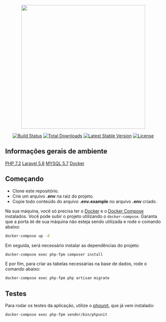 <p align="center"><img src="https://laravel.com/assets/img/components/logo-laravel.svg" width="400"></p>

<p align="center">
<a href="https://travis-ci.org/laravel/framework"><img src="https://travis-ci.org/laravel/framework.svg" alt="Build Status"></a>
<a href="https://packagist.org/packages/laravel/framework"><img src="https://poser.pugx.org/laravel/framework/d/total.svg" alt="Total Downloads"></a>
<a href="https://packagist.org/packages/laravel/framework"><img src="https://poser.pugx.org/laravel/framework/v/stable.svg" alt="Latest Stable Version"></a>
<a href="https://packagist.org/packages/laravel/framework"><img src="https://poser.pugx.org/laravel/framework/license.svg" alt="License"></a>
</p>

## Informações gerais de ambiente

[PHP 7.2](https://www.php.net/releases/7_2_0.php)
[Laravel 5.8](https://laravel.com/docs/5.8/)
[MYSQL 5.7](https://dev.mysql.com/doc/refman/5.7/en/)
[Docker](https://phpdocker.io/)

## Começando

- Clone este repositório.
- Crie um arquivo **.env** na raíz do projeto.
- Copie todo conteúdo do arquivo **.env.example** no arquivo **.env** criado.

Na sua máquina, você só precisa ter o [Docker](https://www.docker.com/get-started) e o [Docker Compose](https://docs.docker.com/compose/) instalados.
Você pode subir o projeto utilizando o `docker-compose`.
Garanta que a porta `80` de sua máquina não esteja sendo utilizada e rode o comando abaixo:

```bash
docker-compose up -d
```

Em seguida, será necessário instalar as dependências do projeto:

```bash
docker-compose exec php-fpm composer install
```

E por fim, para criar as tabelas necessárias na base de dados, rode o comando abaixo:

```bash
docker-compose exec php-fpm php artisan migrate
```

## Testes

Para rodar os testes da aplicação, utilize o [phpunit](https://phpunit.de/), que já vem instalado:

```bash
docker-compose exec php-fpm vendor/bin/phpunit
```

